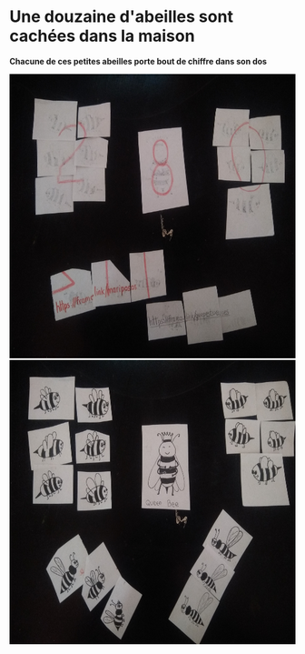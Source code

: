 # Une douzaine d'abeilles sont cachées dans la maison

**Chacune de ces petites abeilles porte bout de chiffre dans son dos**

 <img src="../img/photo(2).jpg" width="750" height="500">
 <img src="../img/photo(3).jpg" width="750" height="500">
